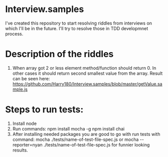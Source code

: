 # Interview.samples

I've created this repository to start resolving riddles from interviews on which I'll be in the future. I'll try to resolve those in TDD developmnet process.

# Description of the riddles
1. When array got 2 or less element method/function should return 0. In other cases it should return second smallest value from the array.
Result can be seen here: https://github.com/Harry180/Interview.samples/blob/master/getValue.sample.js

# Steps to run tests:
1. Install node
2. Run commands:
    npm install mocha -g
    npm install chai
2. After installing needed packages you are good to go with run tests with command:
mocha ./tests/name-of-test-file-spec.js
or
mocha --reporter=nyan ./tests/name-of-test-file-spec.js for funnier looking results.
